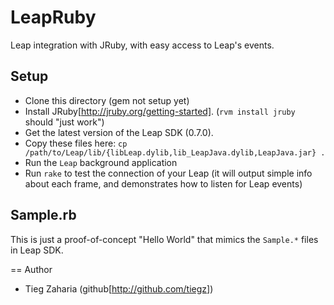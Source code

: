 LeapRuby
==========

Leap integration with JRuby, with easy access to Leap's events.

## Setup

* Clone this directory (gem not setup yet)
* Install JRuby[http://jruby.org/getting-started]. (`rvm install jruby` should "just work")
* Get the latest version of the Leap SDK (0.7.0).
* Copy these files here: `cp /path/to/Leap/lib/{libLeap.dylib,lib_LeapJava.dylib,LeapJava.jar} .`
* Run the `Leap` background application
* Run `rake` to test the connection of your Leap (it will output simple info about each frame, and demonstrates how to listen for Leap events)

## Sample.rb

This is just a proof-of-concept "Hello World" that mimics the
`Sample.*` files in Leap SDK.

== Author

* Tieg Zaharia (github[http://github.com/tiegz])
